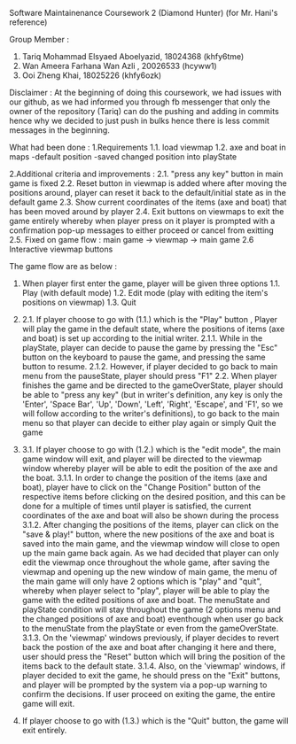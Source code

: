 Software Maintainenance Coursework 2 (Diamond Hunter)
(for Mr. Hani's reference)

Group Member :
1. Tariq Mohammad Elsyaed Aboelyazid, 18024368 (khfy6tme)
2. Wan Ameera Farhana Wan Azli , 20026533 (hcyww1)
3. Ooi Zheng Khai, 18025226 (khfy6ozk)

Disclaimer :
At the beginning of doing this coursework, we had issues with our github, as we had informed you through fb messenger that only the owner of the repository (Tariq) can do the pushing and adding in commits hence why we decided to just push in bulks hence there is less commit messages in the beginning.  

What had been done :
1.Requirements
	1.1. load viewmap
	1.2. axe and boat in maps
		-default position
		-saved changed position into playState

2.Additional criteria and improvements :
	2.1. "press any key" button in main game is fixed
	2.2.  Reset button in viewmap is added where after moving the positions around, player can reset it back to the default/initial state as in the default game
	2.3.  Show current coordinates of the items (axe and boat) that has been moved around by player
	2.4.  Exit buttons on viewmaps to exit the game entirely whereby when player press on it player is prompted with a confirmation pop-up messages to either 		proceed or cancel from exitting
	2.5.  Fixed on game flow : main game -> viewmap -> main game
	2.6   Interactive viewmap buttons

The game flow are as below :
1. When player first enter the game, player will be given three options
	1.1. Play (with default mode)
	1.2. Edit mode (play with editing the item's positions on viewmap)
	1.3. Quit

2. 2.1. If player choose to go with (1.1.) which is the "Play" button ,
	Player will play the game in the default state, where the positions of items (axe and boat) is set up according to the initial writer.
	2.1.1. While in the playState, player can decide to pause the game by pressing the "Esc" button on the keyboard to pause the game, and pressing the same button 	       to resume.
	2.1.2. However, if player decided to go back to main menu from the pauseState, player should press "F1"
   2.2. When player finishes the game and be directed to the gameOverState, player should be able to "press any key" (but in writer's definition, any key is only the 		'Enter', 'Space Bar', 'Up', 'Down', 'Left', 'Right', 'Escape', and 'F1', so we will follow according to the writer's definitions), to go back to the main menu 		so that player can decide to either play again or simply Quit the game
	
3. 3.1. If player choose to go with (1.2.) which is the "edit mode", the main game window will exit, and player will be directed to the viewmap window whereby player 	will be able to edit the position of the axe and the boat.
	3.1.1.  In order to change the position of the items (axe and boat), player have to click on the "Change Position" button of the respective items before 			clicking on the desired position, and this can be done for a multiple of times until player is satisfied, the current coordinates of the axe and boat 			will also be shown during the process
	3.1.2.  After changing the positions of the items, player can click on the "save & play!" button, where the new positions of the axe and boat is saved into the 		main game, and the viewmap window will close to open up the main game back again. As we had decided that player can only edit the viewmap once 				throughout the whole game, after saving the viewmap and opening up the new window of main game, the menu of the main game will only have 2 options 			which is "play" and "quit", whereby when player select to "play", player will be able to play the game with the edited positions of axe and boat. The 			menuState and playState condition will stay throughout the game (2 options menu and the changed positions of axe and boat) eventhough when user go back 		to the menuState from the playState or even from the gameOverState.
	3.1.3.  On the 'viewmap' windows previously, if player decides to revert back the postion of the axe and boat after changing it here and there, user should 			press the "Reset" button which will bring the position of the items back to the default state.
	3.1.4.  Also, on the 'viewmap' windows, if player decided to exit the game, he should press on the "Exit" buttons, and player will be prompted by the system 		via a pop-up warning to confirm the decisions. If user proceed on exiting the game, the entire game will exit.

4. If player choose to go with (1.3.) which is the "Quit" button, the game will exit entirely.


